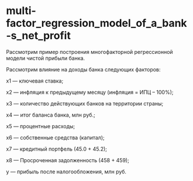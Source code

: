 # multi-factor_regression_model_of_a_bank-s_net_profit
Рассмотрим пример построения многофакторной регрессионной модели чистой прибыли банка. 

Рассмотрим влияние на доходы банка следующих факторов:

х1 — ключевая ставка;

х2 — инфляция к предыдущему месяцу (инфляция = ИПЦ – 100%);

х3 — количество действующих банков на территории страны;

х4 — итог баланса банка, млн руб.;

х5 — процентные расходы;

х6 — собственные средства (капитал);

х7 — кредитный портфель (45.0 + 45.2);

х8 — Просроченная задолженность (458 + 459);

у — прибыль после налогообложения, млн руб.
